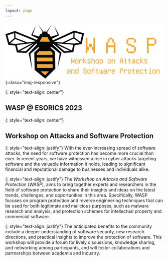 ```yaml
---
layout: page
---
```


![logo](assets/img/logo.png){:class="img-responsive"}

{: style="text-align: center"}
## WASP @ ESORICS 2023

{: style="text-align: center"}
## Workshop on Attacks and Software Protection

{: style="text-align: justify"}
With the ever-increasing spread of software attacks, the need for software protection has
become more crucial than ever. In recent years, we have witnessed a rise in cyber attacks
targeting software and the valuable information it holds, leading to significant financial and
reputational damage to businesses and individuals alike.

{: style="text-align: justify"}
The _Workshop on Attacks and Software Protection_ (_WASP_), aims to bring together experts and researchers in the field of software protection to
share their insights and ideas on the latest trends, challenges, and opportunities in this area.
Specifically, WASP focuses on program protection and reverse engineering techniques that
can be used for both legitimate and malicious purposes, such as malware research and
analysis, and protection schemes for intellectual property and commercial software.

{: style="text-align: justify"}
The anticipated benefits to the community include a deeper understanding of software
security, new research directions, and practical insights to improve the protection of
software. This workshop will provide a forum for lively discussions, knowledge sharing, and
networking among participants, and will foster collaborations and partnerships between
academia and industry.
